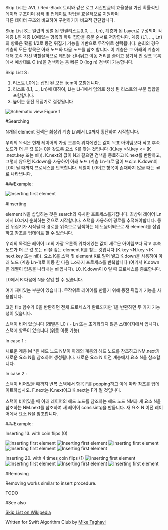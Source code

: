Skip List는 AVL / Red-Black 트리와 같은 로그 시간만큼의 효율성을 가진 확률적인 데이터 구조이며 검색 및 업데이트 작업을 효율적으로 지원하며  
다른 데이터 구조와 비교하여 구현하기가 비교적 간단합니다.

Skip List S는 일련의 정렬 된 연결리스트{L0, ..., Ln}, 계층화 된 Layer로 구성되며 각 계층 L은 계층 L0에있는 항목의 하위 집합을 증분 순서로 저장합니다. 계층 {L1, ..., Ln}의 항목은 확률 1/2로 동전 뒤집기 기능을 기반으로 무작위로 선택됩니다. 순회의 경우 계층의 모든 항목은 아래 노드와 다음 노드를 참조 합니다. 이 계층은 그 아래의 계층에 대해 고속 차선 역할을하므로 레인을 건너뛰고 이동 거리를 줄이고 정기적 인 링크 목록에서 예상대로 O (n)을 검색하는 등 빠른 O (log n) 검색이 가능합니다.

Skip List S :

  1. 리스트 L0에는 삽입 된 모든 item이 포함됩니다.
  2. 리스트 {L1, ..., Ln}에 대하여, Li는 Li-1에서 임의로 생성 된 리스트의 부분 집합을 포함합니다.
  3. 높이는 동전 뒤집기로 결정됩니다

![Schematic view](Images/Intro.png)
Figure 1


#Searching

N개의 element 검색은 최상위 계층 Ln에서 L0까지 횡단하여 시작합니다.

우리의 목적은 현재 레이어의 가장 오른쪽 위치에있는 값이 목표 아이템보다 작고 후속 노드가 더 큰 값 또는 0을 갖도록 요소 K를 찾는 것입니다 (K.key <N.key <= (K .next.key 또는 nil)). K.next의 값이 N과 같으면 검색을 종료하고 K.next를 반환하고, 그렇지 않으면 K.down을 사용하여 아래 노드 (계층 Ln-1)로 떨어 뜨리고 K.down이 L0이 될 때까지 프로세스를 반복합니다. 레벨이 L0이고 항목이 존재하지 않을 때는 nil로 나타냅니다.


###Example:

![Inserting first element](Images/Search1.png)

#Inserting

element N을 삽입하는 것은 search와 유사한 프로세스를가집니다. 최상위 레이어 Ln에서 L0까지 순회하는 것으로 시작합니다. 스택을 사용하여 경로를 추적해야합니다. 동전 뒤집기가 시작될 때 경로를 위쪽으로 탐색하는 데 도움이되므로 새 element를 삽입하고 참조를 업데이트 할 수 있습니다.

우리의 목적은 레이어 Ln의 가장 오른쪽 위치에있는 값이 새로운 아이템보다 작고 후속 노드가 더 큰 값 또는 nil을 갖는 element K를 찾는 것입니다 (K.key <N.key <(K. next.key 또는 nil)). 요소 K를 스택 및 element K로 밀어 넣고 K.down을 사용하여 아래 노드 (계층 Ln-1)로 이동 한 다음 L.o까지 프로세스를 반복합니다 (여기서 K.down은 레벨이 없음을 나타내는 nil입니다). L0. K.down이 0 일 때 프로세스를 종료합니다.

L0에서 K 다음에 N을 삽입 할 수 있습니다.

여기 재미있는 부분이 있습니다. 무작위로 레이어를 만들기 위해 동전 뒤집기 기능을 사용합니다.

코인 flip 함수가 0을 반환하면 전체 프로세스가 완료되지만 1을 반환하면 두 가지 가능성이 있습니다.

스택이 비어 있습니다 (레벨은 L0 / - Ln 또는 초기화되지 않은 스테이지에서 입니다).
스택에 항목이 있습니다 (위로 이동 가능).


In case 1 :

새로운 계층 M *은 헤드 노드 NM이 아래의 계층의 헤드 노드를 참조하고 NM.next가 새로운 요소 N을 참조하여 생성됩니다. 새로운 요소 N 이전 계층에서 요소 N을 참조합니다.

In case 2 :

스택이 비어있을 때까지 반복 스택에서 항목 F를 popping하고 이에 따라 참조를 업데이트하십시오. F.next는 K.next이고 K.next는 F가 될 것입니다.

스택이 비어있을 때 아래 레이어의 헤드 노드를 참조하는 헤드 노드 NM과 새 요소 N을 참조하는 NM.next를 참조하여 새 레이어 consisintg을 만듭니다. 새 요소 N 이전 레이어에서 요소 N을 참조합니다.
		 

###Example:

Inserting 13. with coin flips (0)

![Inserting first element](Images/Insert5.png)
![Inserting first element](Images/Insert6.png)
![Inserting first element](Images/insert7.png)
![Inserting first element](Images/Insert8.png)
![Inserting first element](Images/Insert9.png)



Inserting 20. with 4 times coin flips (1) 
![Inserting first element](Images/Insert9.png)
![Inserting first element](Images/Insert10.png)
![Inserting first element](Images/Insert11.png)
![Inserting first element](Images/Insert12.png)

#Removing

Removing works similar to insert procedure.

TODO

#See also

[Skip List on Wikipedia](https://en.wikipedia.org/wiki/Skip_list) 

Written for Swift Algorithm Club by [Mike Taghavi](https://github.com/mitghi)
